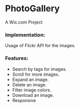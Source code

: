 # PhotoGallery
A Wix.com Project

### Implementation:

Usage of Flickr API for the images.

### Features:

* Search by tags for images.
* Scroll for more images.
* Expand an image.
* Delete an image.
* Filter image colors.
* Download an image.
* Responsive

